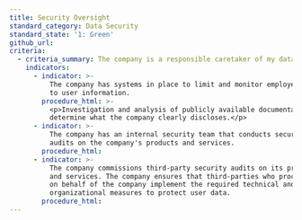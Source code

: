 ```yaml
---
title: Security Oversight
standard_category: Data Security
standard_state: '1: Green'
github_url:
criteria:
  - criteria_summary: The company is a responsible caretaker of my data.
    indicators:
      - indicator: >-
          The company has systems in place to limit and monitor employee access
          to user information.
        procedure_html: >-
          <p>Investigation and analysis of publicly available documentation to
          determine what the company clearly discloses.</p>
      - indicator: >-
          The company has an internal security team that conducts security
          audits on the company's products and services.
        procedure_html:
      - indicator: >-
          The company commissions third-party security audits on its products
          and services. The company ensures that third-parties who process data
          on behalf of the company implement the required technical and
          organizational measures to protect user data.
        procedure_html:
---
```


